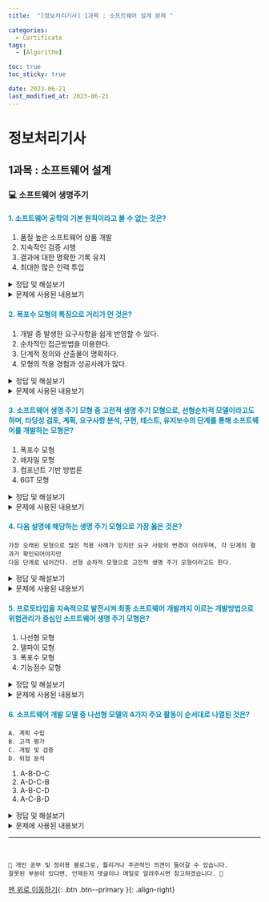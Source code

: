 ```yaml
---
title:  "[정보처리기사] 1과목 : 소프트웨어 설계 문제 " 

categories:
  - Certificate
tags:
  - [Algorithm]

toc: true
toc_sticky: true

date: 2023-06-21
last_modified_at: 2023-06-21
---
```


# 정보처리기사

## 1과목 : 소프트웨어 설계

### 💻 소프트웨어 생명주기

#### <span style="color:#0489B1;">1. 소프트웨어 공학의 기본 원칙이라고 볼 수 없는 것은?</span>
1. 품질 높은 소프트웨어 상품 개발
2. 지속적인 검증 시행
3. 결과에 대한 명확한 기록 유지
4. 최대한 많은 인력 투입

<details>
<summary>정답 및 해설보기</summary>

<blockquote>
<p>정답 : 4번</p>
<p>풀이 : 소프트웨어 공학의 기본 원칙에 많은 인력을 투입하라는 원칙은 없다.</p>
</blockquote>
<hr/>
</details>

<details>
<summary>문제에 사용된 내용보기</summary>

<blockquote>
  <p><strong>소프트웨어 공학의 기본 원칙</strong></p>
  <ul>
    <li>현대적인 프로그래밍 기술을 계속적으로 적용해야 합니다.</li>
    <li>개발된 소프트웨어의 품질이 유지되도록 지속적으로 검증해야 합니다.</li>
    <li>소프트웨어 개발 관련 사항 및 결과에 대한 명확한 기록을 유지해야 합니다.</li>
  </ul>
</blockquote>
<hr/>
</details>

#### <span style="color:#0489B1;">2. 폭포수 모형의 특징으로 거리가 먼 것은?</span>
1. 개발 중 발생한 요구사항을 쉽게 반영할 수 있다.
2. 순차적인 접근방법을 이용한다.
3. 단계적 정의와 산출물이 명확하다.
4. 모형의 적용 경험과 성공사례가 많다.

<details>
<summary>정답 및 해설보기</summary>

<blockquote>
<p>정답 : 1번</p>
<p>풀이 : 폭포수 모형은 말 그대로 폭포수 모형으로 한번 지나간 상황에서는 거슬러 올라갈 수 없다.
고로 개발 중 발생한 요구사항을 반영하는데 어려움이 있다.</p>
</blockquote>
<hr/>
</details>

<details>
<summary>문제에 사용된 내용보기</summary>

<blockquote>
  <p><strong>폭포수 모형</strong></p>
<ul>
  <li>폭포수 모형은 소프트웨어 공학에서 가장 오래되고 폭넓게 사용된 전통적인 소프트웨어 생명 주기 모형으로, <u>고전적 생명 주기 모형</u>이라고도 한다.</li>
  <li>소프트웨어 개발 과정의 한 단계가 끝나야만 다음 단계로 넘어갈 수 있는 <u>선형 순차적 모형</u>이다.</li>
  <li>모형을 적용한 경험과 성공 사례가 많다.</li>
  <li>제품의 일부가 될 메뉴얼을 작성해야 한다.</li>
  <li>각 단계가 끝난 후에는 다음 단계를 수행하기 위한 결과물이 명확하게 산출되어야 한다.</li>
  <li>그러므로 개발 중간에 <u>요구사항의 변경이 용이하지 않다.</u></li>
</ul>
  <p>타당성 검토 -> 계획 -> 요구 분석 -> 설계 -> 구현 -> 테스트(검사) -> 유지보수</p>
  <span style="color:red">분설구테유</span>
</blockquote>
<hr/>
</details>


#### <span style="color:#0489B1;">3. 소프트웨어 생명 주기 모형 중 고전적 생명 주기 모형으로, 선형순차적 모델이라고도 하며, 타당성 검토, 계획, 요구사항 분석, 구현, 테스트, 유지보수의 단계를 통해 소프트웨어를 개발하는 모형은?</span>
1. 폭포수 모형
2. 애자일 모형
3. 컴포넌트 기반 방법론 
4. 6GT 모형

<details>
<summary>정답 및 해설보기</summary>

<blockquote>
<p>정답 : 1번</p>
<p>풀이 : 타당성 검토 -> 계획 -> 요구 분석 -> 설계 -> 구현 -> 테스트(검사) -> 유지보수로 진행되며 <span style="color:red">분설구테유</span>로 외우면 편리할듯 하다.</p>
</blockquote>
<hr/>
</details>

<details>
<summary>문제에 사용된 내용보기</summary>

<blockquote>
  <p><strong>폭포수 모형</strong></p>
<ul>
  <li>폭포수 모형은 소프트웨어 공학에서 가장 오래되고 폭넓게 사용된 전통적인 소프트웨어 생명 주기 모형으로, <u>고전적 생명 주기 모형</u>이라고도 한다.</li>
  <li>소프트웨어 개발 과정의 한 단계가 끝나야만 다음 단계로 넘어갈 수 있는 <u>선형 순차적 모형</u>이다.</li>
  <li>모형을 적용한 경험과 성공 사례가 많다.</li>
  <li>제품의 일부가 될 메뉴얼을 작성해야 한다.</li>
  <li>각 단계가 끝난 후에는 다음 단계를 수행하기 위한 결과물이 명확하게 산출되어야 한다.</li>
  <li>그러므로 개발 중간에 <u>요구사항의 변경이 용이하지 않다.</u></li>
</ul>
  <p>타당성 검토 -> 계획 -> 요구 분석 -> 설계 -> 구현 -> 테스트(검사) -> 유지보수</p>
  <span style="color:red">분설구테유</span>
</blockquote>
<hr/>
</details>

#### <span style="color:#0489B1;">4. 다음 설명에 해당하는 생명 주기 모형으로 가장 옳은 것은?</span>
```
가장 오래된 모형으로 많은 적용 사례가 있지만 요구 사항의 변경이 어려우며, 각 단계의 결과가 확인되어야지만
다음 단계로 넘어간다. 선형 순차적 모형으로 고전적 생명 주기 모형이라고도 한다.
```

<details>
<summary>정답 및 해설보기</summary>

<blockquote>
<p>정답 : 3번</p>
<p>풀이 : "고전적 생명주기 모형, 선형 순차적 모델"이라 하면 폭포수 모형</p>
</blockquote>
<hr/>
</details>

<details>
<summary>문제에 사용된 내용보기</summary>

<blockquote>
  <p><strong>폭포수 모형</strong></p>
<ul>
  <li>폭포수 모형은 소프트웨어 공학에서 가장 오래되고 폭넓게 사용된 전통적인 소프트웨어 생명 주기 모형으로, <u>고전적 생명 주기 모형</u>이라고도 한다.</li>
  <li>소프트웨어 개발 과정의 한 단계가 끝나야만 다음 단계로 넘어갈 수 있는 <u>선형 순차적 모형</u>이다.</li>
  <li>모형을 적용한 경험과 성공 사례가 많다.</li>
  <li>제품의 일부가 될 메뉴얼을 작성해야 한다.</li>
  <li>각 단계가 끝난 후에는 다음 단계를 수행하기 위한 결과물이 명확하게 산출되어야 한다.</li>
  <li>그러므로 개발 중간에 <u>요구사항의 변경이 용이하지 않다.</u></li>
</ul>
  <p>타당성 검토 -> 계획 -> 요구 분석 -> 설계 -> 구현 -> 테스트(검사) -> 유지보수</p>
  <span style="color:red">분설구테유</span>
</blockquote>
<hr/>
</details>

#### <span style="color:#0489B1;">5. 프로토타입을 지속적으로 발전시켜 최종 소프트웨어 개발까지 이르는 개발방법으로 위험관리가 중심인 소프트웨어 생명 주기 모형은?</span>
1. 나선형 모형
2. 델파이 모형
3. 폭포수 모형
4. 기능점수 모형

<details>
<summary>정답 및 해설보기</summary>

<blockquote>
<p>정답 : 1번</p>
<p>풀이 : 나선을 따라서 돌며 여러 번의 소프트웨어 개발 과정을 지속적으로 발전시키는 방법은 나선형 모형이다.</p>
</blockquote>
<hr/>
</details>

<details>
<summary>문제에 사용된 내용보기</summary>

<blockquote>
  <p><strong>나선형 모형</strong></p>
<ul>
  <li>나선을 따라 돌듯이 여러 번의 소프트웨어 개발 과정을 거쳐 점진적으로 완벽한 최종 소프트웨어를 개발하는 것으로 점진적 모형이라고도 한다.</li>
  <li>소프트웨어를 개발하면서 발생할 수 있는 위험을 관리하고 최소화 하는 것을 목적으로 한다.</li>
  <li>점전적으로 개발 과정이 반복되므로 누락되거나 추가된 요구사항을 첨가할 수 있고, 정밀하며, 유지보수 과정이 필요없다.</li>
  <li>폭포수 모형과 프로토타입 모형의 장점에 <u>위험 분석기능</u>을 추가한 모형</li>
</ul>
  <p>계획 수립 -> 위험 분석 -> 개발 및 검증 -> 고객 평가 를 반복한다. </p>
  <span style="color:red">계위개고</span>
</blockquote>
<hr/>
</details>

#### <span style="color:#0489B1;">6. 소프트웨어 개발 모델 중 나선형 모델의 4가지 주요 활동이 순서대로 나열된 것은?</span>
``` 
A. 계획 수립
B. 고객 평가
C. 개발 및 검증
D. 위험 분석
```
1. A-B-D-C
2. A-D-C-B
3. A-B-C-D
4. A-C-B-D

<details>
<summary>정답 및 해설보기</summary>

<blockquote>
<p>정답 : 2번</p>
<p>풀이 : 계획 수립 -> 위험 분석 -> 개발 및 검증 -> 고객 평가 를 반복한다. <span style="color:red">계위개고</span>로 외우면 편리할거같다.</p>
</blockquote>
<hr/>
</details>

<details>
<summary>문제에 사용된 내용보기</summary>

<blockquote>
  <p><strong>나선형 모형</strong></p>
<ul>
  <li>나선을 따라 돌듯이 여러 번의 소프트웨어 개발 과정을 거쳐 점진적으로 완벽한 최종 소프트웨어를 개발하는 것으로 점진적 모형이라고도 한다.</li>
  <li>소프트웨어를 개발하면서 발생할 수 있는 위험을 관리하고 최소화 하는 것을 목적으로 한다.</li>
  <li>점전적으로 개발 과정이 반복되므로 누락되거나 추가된 요구사항을 첨가할 수 있고, 정밀하며, 유지보수 과정이 필요없다.</li>
  <li>폭포수 모형과 프로토타입 모형의 장점에 <u>위험 분석기능</u>을 추가한 모형</li>
</ul>
  <p>계획 수립 -> 위험 분석 -> 개발 및 검증 -> 고객 평가 를 반복한다. </p>
  <span style="color:red">계위개고</span>
</blockquote>
<hr/>
</details>




*** 

<br>

    📢 개인 공부 및 정리용 블로그로, 틀리거나 주관적인 의견이 들어갈 수 있습니다.
    잘못된 부분이 있다면, 언제든지 댓글이나 메일로 알려주시면 참고하겠습니다. 🔔

[맨 위로 이동하기](#){: .btn .btn--primary }{: .align-right}